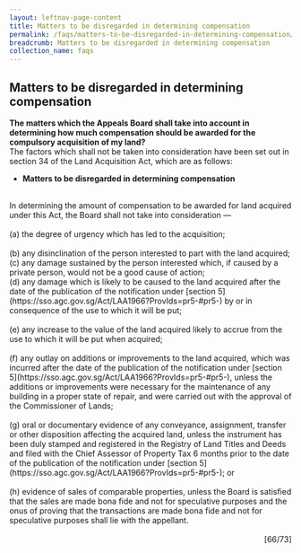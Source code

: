 ```yaml
---
layout: leftnav-page-content
title: Matters to be disregarded in determining compensation
permalink: /faqs/matters-to-be-disregarded-in-determining-compensation/
breadcrumb: Matters to be disregarded in determining compensation
collection_name: faqs
---
```


Matters to be disregarded in determining compensation
---
**The matters which the Appeals Board shall take into account in determining how much compensation should be awarded for the compulsory acquisition of my land?**
<br>
The factors which shall not be taken into consideration have been set out in section 34 of the Land Acquisition Act, which are as follows:
<br>

  * **Matters to be disregarded in determining compensation**
   <br>
   In determining the amount of compensation to be awarded for land acquired under this Act, the Board shall not take into consideration —
<br><br> 
   (a)     the degree of urgency which has led to the acquisition; <br> <br>
   (b)    any disinclination of the person interested to part with the land acquired; <br>   
   (c)    any damage sustained by the person interested which, if caused by a private person, would not be a good cause of action; <br> 
   (d)   any damage which is likely to be caused to the land acquired after the date of the publication of the notification under [section 5](https://sso.agc.gov.sg/Act/LAA1966?ProvIds=pr5-#pr5-) by or in consequence of the use to which it will be put; <br> <br>
   (e)  any increase to the value of the land acquired likely to accrue from the use to which it will be put when acquired;<br> <br> 
   (f)    any outlay on additions or improvements to the land acquired, which was incurred after the date of the publication of the notification under [section 5](https://sso.agc.gov.sg/Act/LAA1966?ProvIds=pr5-#pr5-), unless the additions or improvements were necessary for the maintenance of any building in a proper state of repair, and were carried out with the approval of the Commissioner of Lands; <br> <br>
   (g) oral or documentary evidence of any conveyance, assignment, transfer or other disposition affecting the acquired land, unless the instrument has been duly stamped and registered in the Registry of Land Titles and Deeds and filed with the Chief Assessor of Property Tax 6 months prior to the date of the publication of the notification under [section 5](https://sso.agc.gov.sg/Act/LAA1966?ProvIds=pr5-#pr5-); or <br> <br>
   (h)   evidence of sales of comparable properties, unless the Board is satisfied that the sales are made bona fide and not for speculative purposes and the onus of proving that the transactions are made bona fide and not for speculative purposes shall lie with the appellant. <br> <br>

<div style="text-align: right"> [66/73] </div>
